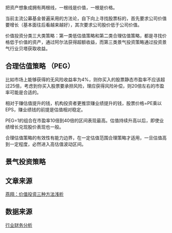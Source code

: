 把资产想象成拥有两根线，一根线是价值，一根是价格。

当前主流公募基金普遍采用的方法论，自下向上寻找股票标的，首先要求公司价值要增长（基本面往后看越来越好），其次要求公司股价低于公司价值。

价值投资分类三大类策略：第一类低估值策略和第二类合理估值策略，都是寻找价格低于价值的资产，通过阿尔法获得超额收益，而第三类景气投资策略通过投资景气行业贝塔获取收益。

## 合理估值策略 （PEG）

比如市场上能够获得的无风险收益率为4%，则你买入的股票静态市盈率不应该超过25倍，考虑到你买入股票要承担风险，理应获得风险补偿，则20倍左右的市盈率可能是合适的。

相对于赚估值提升的钱，机构投资者更推崇赚业绩提升的钱，股票价格=PE乘以EPS，赚业绩钱的前提是估值相对稳定。

PEG=1的组合在市盈率10倍到40倍的区间表现最高。估值持续升高以后，即使业绩增长兑现股价表现也一般。

合理估值策略的有效性有能力边界，在一定估值范围合理策略才适用，一旦估值高到一定程度，必然进入高估值波动区间。

## 景气投资策略



## 文章来源
[燕翔：价值投资三种方法浅析](https://mp.weixin.qq.com/s?__biz=MzU0MjAwOTA2MQ==&mid=2247522979&idx=1&sn=08eab40add1230434922c156eb8952c6&chksm=fa7ec44cfad27424d177bbe270ba376c3ce44d8da6663e23884fe67c99467b2e065ae7cacfde#rd)

## 数据来源

[行业财务分析](https://web.tinysoft.com.cn/website/index.tsl?PageID=55581)

